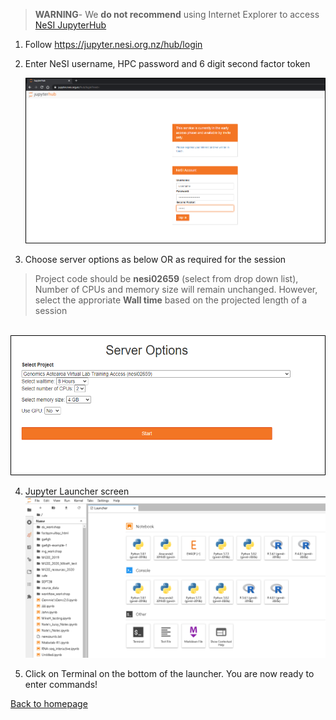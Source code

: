 >**WARNING**- We **do not recommend** using Internet Explorer to access [NeSI JupyterHub](https://jupyter.nesi.org.nz/hub/login)

1. Follow https://jupyter.nesi.org.nz/hub/login
2. <p>Enter NeSI username, HPC password and 6 digit second factor token<br><p align="center"><img src="img/Login_jupyterhubNeSI.png" alt="drawing" width="700"/></p></p>
3. <p>Choose server options as below OR as required for the session
>Project code should be **nesi02659** (select from drop down list), Number of CPUs and memory size will remain unchanged. However, select the approriate **Wall time** based on the projected length of a session

<p align="center"><br><img src="img/ServerOptions_jupyterhubNeSI.png" alt="drawing" width="700"/></p></p>

4. Jupyter Launcher screen
 <br><img src="img/ga-vl01jupyterhunNeSI.png" alt="drawing" size="700"/>

5. Click on Terminal on the bottom of the launcher. You are now ready to enter commands!

[Back to homepage](../index.md)
